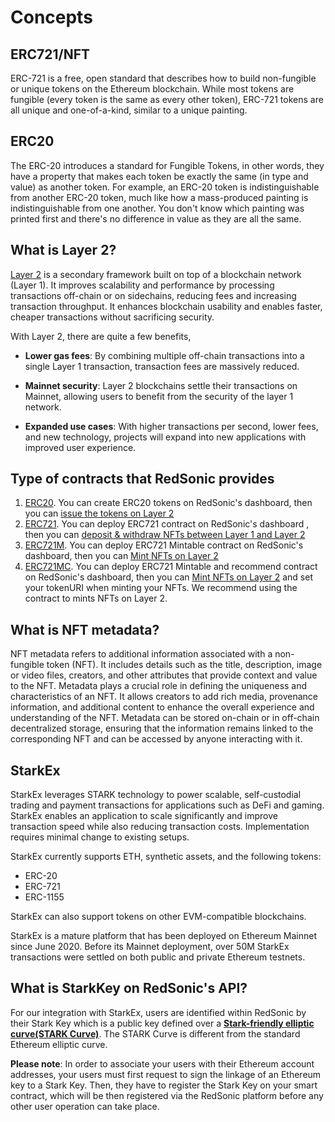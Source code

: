 # Concepts

## ERC721/NFT

ERC-721 is a free, open standard that describes how to build non-fungible or unique tokens on the Ethereum blockchain. While most tokens are fungible (every token is the same as every other token), ERC-721 tokens are all unique and one-of-a-kind, similar to a unique painting. 

## ERC20

The ERC-20 introduces a standard for Fungible Tokens, in other words, they have a property that makes each token be exactly the same (in type and value) as another token. For example, an ERC-20 token is indistinguishable from another ERC-20 token, much like how a mass-produced painting is indistinguishable from one another. You don't know which painting was printed first and there's no difference in value as they are all the same. 

## What is Layer 2?

[Layer 2](https://academy.binance.com/en/glossary/layer-2) is a secondary framework built on top of a blockchain network (Layer 1). It improves scalability and performance by processing transactions off-chain or on sidechains, reducing fees and increasing transaction throughput. It enhances blockchain usability and enables faster, cheaper transactions without sacrificing security.

With Layer 2, there are quite a few benefits,

- **Lower gas fees**: By combining multiple off-chain transactions into a single Layer 1 transaction, transaction fees are massively reduced.

- **Mainnet security**: Layer 2 blockchains settle their transactions on Mainnet, allowing users to benefit from the security of the layer 1 network.

- **Expanded use cases**: With higher transactions per second, lower fees, and new technology, projects will expand into new applications with improved user experience.

## Type of contracts that RedSonic provides
1. [ERC20](https://github.com/reddio-com/contract_sample/blob/main/src/contracts/ERC20General.sol). You can create ERC20 tokens on RedSonic's dashboard, then you can [issue the tokens on Layer 2](https://docs.reddio.com/guide/getting-started/issue-tokens-on-layer2.html)
2. [ERC721](https://github.com/reddio-com/contract_sample/blob/main/src/contracts/ERC721General.sol). You can deploy ERC721 contract on RedSonic's dashboard , then you can [deposit & withdraw NFTs between Layer 1 and Layer 2](https://docs.reddio.com/guide/getting-started/transfer-nfts-between-layer-1-and-layer-2.html)
3. [ERC721M](https://github.com/reddio-com/contract_sample/blob/main/src/contracts/ERC721MintFor.sol). You can deploy ERC721 Mintable contract on RedSonic's dashboard, then you can [Mint NFTs on Layer 2](https://docs.reddio.com/guide/getting-started/mint-nfts-on-layer-2.html)
4. [ERC721MC](https://sepolia.etherscan.io/address/0xb05a5851ee69b58abf3a293c241570868cc4199e#code). You can deploy ERC721 Mintable and recommend contract on RedSonic's dashboard, then you can [Mint NFTs on Layer 2](https://docs.reddio.com/guide/getting-started/mint-nfts-on-layer-2.html) and set your tokenURI when minting your NFTs. We recommend using the contract to mints NFTs on Layer 2.

## What is NFT metadata?
NFT metadata refers to additional information associated with a non-fungible token (NFT). It includes details such as the title, description, image or video files, creators, and other attributes that provide context and value to the NFT. Metadata plays a crucial role in defining the uniqueness and characteristics of an NFT. It allows creators to add rich media, provenance information, and additional content to enhance the overall experience and understanding of the NFT. Metadata can be stored on-chain or in off-chain decentralized storage, ensuring that the information remains linked to the corresponding NFT and can be accessed by anyone interacting with it.

## StarkEx

StarkEx leverages STARK technology to power scalable, self-custodial trading and payment transactions for applications such as DeFi and gaming. StarkEx enables an application to scale significantly and improve transaction speed while also reducing transaction costs. Implementation requires minimal change to existing setups.

StarkEx currently supports ETH, synthetic assets, and the following tokens:

- ERC-20
- ERC-721
- ERC-1155

StarkEx can also support tokens on other EVM-compatible blockchains.

StarkEx is a mature platform that has been deployed on Ethereum Mainnet since June 2020. Before its Mainnet deployment, over 50M StarkEx transactions were settled on both public and private Ethereum testnets.

## What is StarkKey on RedSonic's API?
For our integration with StarkEx, users are identified within RedSonic by their Stark Key which is a public key defined over a **[Stark-friendly elliptic curve(STARK Curve)](https://docs.starkware.co/starkex/stark-curve.html)**. The STARK Curve is different from the standard Ethereum elliptic curve.

**Please note**: In order to associate your users with their Ethereum account addresses, your users must first request to sign the linkage of an Ethereum key to a Stark Key. Then, they have to register the Stark Key on your smart contract, which will be then registered via the RedSonic platform before any other user operation can take place.


